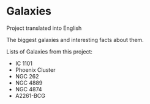 # Galaxies

Project translated into English

The biggest galaxies and interesting facts about them.

Lists of Galaxies from this project:

- IC 1101
- Phoenix Cluster
- NGC 262
- NGC 4889
- NGC 4874
- A2261-BCG
